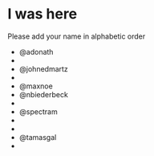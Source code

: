 # I was here

Please add your name in alphabetic order

* @adonath
* 
* @johnedmartz
* 
* @maxnoe
* @nbiederbeck
* 
* @spectram
* 
* 
* @tamasgal
*
